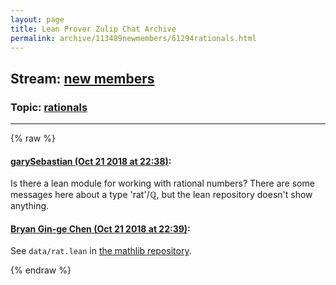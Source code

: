 ```yaml
---
layout: page
title: Lean Prover Zulip Chat Archive 
permalink: archive/113489newmembers/61294rationals.html
---
```


## Stream: [new members](index.html)
### Topic: [rationals](61294rationals.html)

---


{% raw %}
#### [ garySebastian (Oct 21 2018 at 22:38)](https://leanprover.zulipchat.com/#narrow/stream/113489-new%20members/topic/rationals/near/136228648):
Is there a lean module for working with rational numbers? There are some messages here about a type 'rat'/ℚ, but the lean repository doesn't show anything.

#### [ Bryan Gin-ge Chen (Oct 21 2018 at 22:39)](https://leanprover.zulipchat.com/#narrow/stream/113489-new%20members/topic/rationals/near/136228656):
See `data/rat.lean` in [the mathlib repository](https://github.com/leanprover/mathlib/blob/fedee9835e73df24a367163e87c9c70284acf4f2/data/rat.lean).


{% endraw %}
